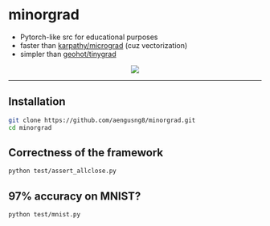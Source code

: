 # minorgrad
- Pytorch-like src for educational purposes
- faster than [karpathy/micrograd](https://github.com/karpathy/micrograd) (cuz vectorization) 
- simpler than [geohot/tinygrad](https://github.com/geohot/tinygrad)
<p align="center">
  <img src="https://user-images.githubusercontent.com/67547213/197373261-1a1959fe-e647-4d67-8db2-964a6ccbbe10.png">
</p>

--------------------------------------------------------------------
## Installation

```bash
git clone https://github.com/aengusng8/minorgrad.git
cd minorgrad
```
## Correctness of the framework
```bash
python test/assert_allclose.py
```

## 97% accuracy on MNIST?
```bash
python test/mnist.py
```
